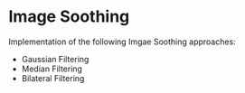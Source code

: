 # Image Soothing

Implementation of the following Imgae Soothing approaches:

* Gaussian Filtering 
* Median Filtering
* Bilateral Filtering
